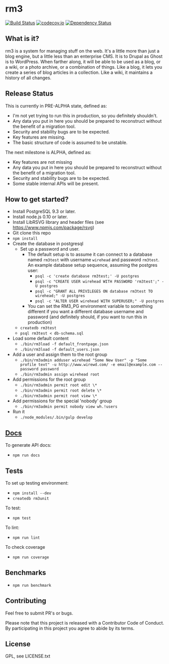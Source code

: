 rm3
===

[![Build Status](https://travis-ci.org/wirehead/rm3.svg?branch=master)](https://travis-ci.org/wirehead/rm3) [![codecov.io](http://codecov.io/github/wirehead/rm3/coverage.svg?branch=master)](http://codecov.io/github/wirehead/rm3?branch=master) [![Dependency Status](https://david-dm.org/wirehead/rm3.svg)](https://david-dm.org/wirehead/rm3)

What is it?
-----------

rm3 is a system for managing stuff on the web. It's a little more than just a blog engine, but a little less than an enterprise CMS. It is to Drupal as Ghost is to WordPress. When farther along, it will be able to be used as a blog, or a wiki, or a photo archive, or a combination of things. Like a blog, it lets you create a series of blog articles in a collection. Like a wiki, it maintains a history of all changes.

Release Status
--------------

This is currently in PRE-ALPHA state, defined as:
* I'm not yet trying to run this in production, so you definitely shouldn't.
* Any data you put in here you should be prepared to reconstruct without the benefit of a migration tool.
* Security and stability bugs are to be expected.
* Key features are missing.
* The basic structure of code is assumed to be unstable.

The next milestone is ALPHA, defined as:
* Key features are not missing
* Any data you put in here you should be prepared to reconstruct without the benefit of a migration tool.
* Security and stability bugs are to be expected.
* Some stable internal APIs will be present.

How to get started?
-------------------

* Install PostgreSQL 9.3 or later.
* Install node.js 0.10 or later.
* Install LibRSVG library and header files (see https://www.npmjs.com/package/rsvg)
* Git clone this repo
* `npm install`
* Create the database in postgresql
  * Set up a password and user.
    * The default setup is to assume it can connect to a database named `rm3test` with username `wirehead` and password `rm3test`.  An example database setup sequence, assuming the postgres user:
      * `psql -c 'create database rm3test;' -U postgres`
      * `psql -c "CREATE USER wirehead WITH PASSWORD 'rm3test';" -U postgres`
      * `psql -c "GRANT ALL PRIVILEGES ON database rm3test TO wirehead;" -U postgres`
      * `psql -c "ALTER USER wirehead WITH SUPERUSER;" -U postgres`
    * You can set the RM3_PG environment variable to something different if you want a different database username and password (and definitely should, if you want to run this in production)
  * `createdb rm3test`
  * `psql rm3test < db-schema.sql`
* Load some default content
  * `./bin/rm3load -f default_frontpage.json`
  * `./bin/rm3load -f default_users.json`
* Add a user and assign them to the root group
  * `./bin/rm3admin adduser wirehead "Some New User" -p "Some profile text" -u http://www.wirewd.com/ -e email@example.com --password password`
  * `./bin/rm3admin assign wirehead root`
* Add permissions for the root group
  * `./bin/rm3admin permit root edit \*`
  * `./bin/rm3admin permit root delete \*`
  * `./bin/rm3admin permit root view \*`
* Add permissions for the special 'nobody' group
  * `./bin/rm3admin permit nobody view wh.!users`
* Run it
  * `./node_modules/.bin/gulp develop`

[Docs](docs)
----

To generate API docs:

* `npm run docs`

Tests
-----

To set up testing environment:
* `npm install --dev`
* `createdb rm3unit`

To test:

* `npm test`

To lint:

* `npm run lint`

To check coverage

* `npm run coverage`

Benchmarks
----------

* `npm run benchmark`

Contributing
------------

Feel free to submit PR's or bugs.

Please note that this project is released with a Contributor Code of Conduct. By participating in this project you agree to abide by its terms.

License
-------

GPL, see LICENSE.txt
